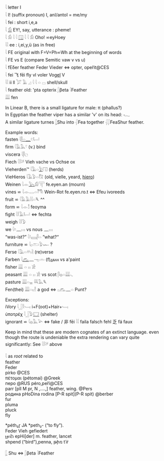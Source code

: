 𓇋 letter I  
𓇋 I! (suffix pronoun) I, anI/antoI = me/my  
𓇋 fei : short i,e,a  
𓇋 [𓀁](𓀁) EY!, say, utterance : pheme!  
𓇋 𓀁 𓇋 𓇋 [𓉔](𓉔) 𓇋 𓇋 𓀁 Oho! ⋍eyHoey  
𓇋𓇋 ee : i,ei,y,ü  (as in free)  
𓇋 FE original with F=V=Ph⋍Wh at the beginning of words  
𓇋 FE vs E (compare Semitic vaw v vs u)  
𓇋 fEδer feather Feder Vieder ⇔ opter, opeřit@CES  
𓇋 fei 飞 fēi fly vl voler Vo[gel](gel) V  
𓇋𓇋 ii ll 𓅯 𓄿 𓈎 𓇋 𓇋 𓏏 𓊌	shell/skull  
𓇋 feather old: 'pta opterix  𓆄βeta 𓇋Feather  
𓇏 fen  

In Linear B, there is a small ligature for male: π (phallus?)  
In Egyptian the feather viper has a similar 'v' on its head: 𓆑  
A similar ligature turnes [𓆄](𓆄)Shu into 𓆅Fea together 𓆅𓆄FeaShur feather.  

Example words:  
fasten 𓇋[𓋴](𓋴)[𓏏](𓏏)[𓈖](𓈖)𓏲𓂡  
firm 𓇋𓄿𓅓𓍢 (v.) bind  
viscera 𓇋𓋴𓐎  
Fiech 𓇋𓎛𓃾 Vieh vache vs Ochse ox  
Vieherden™ 𓇋𓄿𓏏[𓅱](𓅱)𓉔 (herds)  
VieHieros 𓇋𓄿𓅱𓏏𓀗 (old, vielle, yeard, [hiero](hiero))  
Weinen 𓇋𓁹[𓅂](𓅂)𓀁𓋳  fe.eyen.an (mourn)  
vines ⋍  𓇋𓁹𓂋𓏏𓇭 Wein-Rot  fe.eyen.ro.t  ⇔ Efeu ivoreeds  
fruit ⋍ 𓇋𓄿𓄿𓇋𓇋𓏏𓆰 ^^  
form ⋍ 𓇋𓁹𓀾  feoyma  
fight 𓇋𓎛𓄿𓂡  ⇔ fechta  
weigh 𓇋𓎛𓅱  
we 𓇋𓏌𓈖𓏥 vs nous 𓈖𓏥  
“was-ist?” 𓇋𓍱𓈙𓋴𓏏  ”what?“  
furniture  ⋍ 𓇋𓊪𓂧𓅱𓆱 ?  
Ferse 𓇋𓄿𓏏𓄦𓄻 (re)verse  
Farben 𓇋[𓃹](𓃹)𓈖𓁸𓏛  (f)[ⲁ](Ⲁ)ⲃⲁⲛ vs a'paint  
fisher 𓇏 𓏏 𓏮 𓀀  
peasant 𓇏 𓏏 𓏮 𓀀   vs scot 𓋴𓐍𓏏𓇏𓈅  
pasture 𓇏𓏏𓈇   𓇐𓅓𓆰  
Fen(thei) 𓇏𓏏𓏤𓁐 a god  ⇔ 𓊪𓃹𓈖𓏏 Punt?  

Exceptions:  
iVory 𓇋𓃀𓎛𓄑𓏤 i+F(oot)+Hair+𓄑𓏤  
ὑποτρέχ 𓇋𓃀𓅱[𓉐](𓉐) (shelter)  
ignorant ⋍ 𓇋𓐍𓅓𓅪  ⇔ fake / 非 fēi 𓇋𓇋 faila falsch fehl 乏 fá faux  


Keep in mind that these are modern cognates of an extinct language. even though the route is undeniable the extra rendering can vary quite significantly: See 𓇋𓎛𓃾 above  


𓇋 as *root* related to  
feather  
Feder  
pírko @CES  
πέτομαι (pétomai) @Greek  
перо @RUS péro,peří@CES  
parr [pll M pr, N ,....,] feather, wing. @Pers  
родина pHoDina rodinа  [P-R spit](P-R spit)  @berber  
fur  
pluma  
pluck  
fly  

*péth₂r̥ JA *peth₂- (“to fly”).  
Feder Vieh gefiedert  
[ⲙ](ⲙ)ⲉϩⲓ epHi[der]  m. feather, lancet  
shpend (“bird”),penna, թիռ tʿiṙ  

[𓆄](𓆄) Shu ⇔ 𓆄βeta 𓇋Feather  